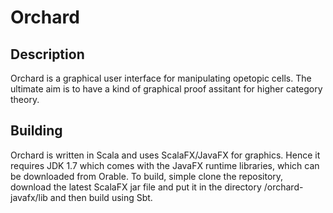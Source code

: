 # Orchard 

## Description

Orchard is a graphical user interface for manipulating opetopic cells.  The ultimate
aim is to have a kind of graphical proof assitant for higher category theory.

## Building

Orchard is written in Scala and uses ScalaFX/JavaFX for graphics.  Hence it requires JDK 1.7
which comes with the JavaFX runtime libraries, which can be downloaded from Orable. To build, 
simple clone the repository, download the latest ScalaFX jar file and put it in the directory 
/orchard-javafx/lib and then build using Sbt.








